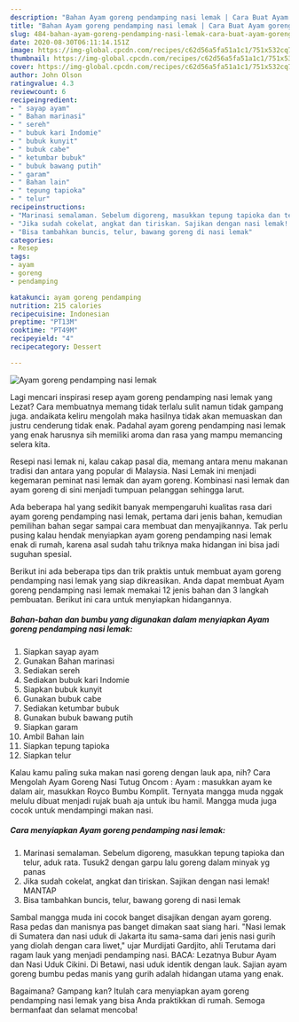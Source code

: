 ```yaml
---
description: "Bahan Ayam goreng pendamping nasi lemak | Cara Buat Ayam goreng pendamping nasi lemak Yang Bisa Manjain Lidah"
title: "Bahan Ayam goreng pendamping nasi lemak | Cara Buat Ayam goreng pendamping nasi lemak Yang Bisa Manjain Lidah"
slug: 484-bahan-ayam-goreng-pendamping-nasi-lemak-cara-buat-ayam-goreng-pendamping-nasi-lemak-yang-bisa-manjain-lidah
date: 2020-08-30T06:11:14.151Z
image: https://img-global.cpcdn.com/recipes/c62d56a5fa51a1c1/751x532cq70/ayam-goreng-pendamping-nasi-lemak-foto-resep-utama.jpg
thumbnail: https://img-global.cpcdn.com/recipes/c62d56a5fa51a1c1/751x532cq70/ayam-goreng-pendamping-nasi-lemak-foto-resep-utama.jpg
cover: https://img-global.cpcdn.com/recipes/c62d56a5fa51a1c1/751x532cq70/ayam-goreng-pendamping-nasi-lemak-foto-resep-utama.jpg
author: John Olson
ratingvalue: 4.3
reviewcount: 6
recipeingredient:
- " sayap ayam"
- " Bahan marinasi"
- " sereh"
- " bubuk kari Indomie"
- " bubuk kunyit"
- " bubuk cabe"
- " ketumbar bubuk"
- " bubuk bawang putih"
- " garam"
- " Bahan lain"
- " tepung tapioka"
- " telur"
recipeinstructions:
- "Marinasi semalaman. Sebelum digoreng, masukkan tepung tapioka dan telur, aduk rata. Tusuk2 dengan garpu lalu goreng dalam minyak yg panas"
- "Jika sudah cokelat, angkat dan tiriskan. Sajikan dengan nasi lemak! MANTAP"
- "Bisa tambahkan buncis, telur, bawang goreng di nasi lemak"
categories:
- Resep
tags:
- ayam
- goreng
- pendamping

katakunci: ayam goreng pendamping 
nutrition: 215 calories
recipecuisine: Indonesian
preptime: "PT13M"
cooktime: "PT49M"
recipeyield: "4"
recipecategory: Dessert

---
```



![Ayam goreng pendamping nasi lemak](https://img-global.cpcdn.com/recipes/c62d56a5fa51a1c1/751x532cq70/ayam-goreng-pendamping-nasi-lemak-foto-resep-utama.jpg)

Lagi mencari inspirasi resep ayam goreng pendamping nasi lemak yang Lezat? Cara membuatnya memang tidak terlalu sulit namun tidak gampang juga. andaikata keliru mengolah maka hasilnya tidak akan memuaskan dan justru cenderung tidak enak. Padahal ayam goreng pendamping nasi lemak yang enak harusnya sih memiliki aroma dan rasa yang mampu memancing selera kita.

Resepi nasi lemak ni, kalau cakap pasal dia, memang antara menu makanan tradisi dan antara yang popular di Malaysia. Nasi Lemak ini menjadi kegemaran peminat nasi lemak dan ayam goreng. Kombinasi nasi lemak dan ayam goreng di sini menjadi tumpuan pelanggan sehingga larut.

Ada beberapa hal yang sedikit banyak mempengaruhi kualitas rasa dari ayam goreng pendamping nasi lemak, pertama dari jenis bahan, kemudian pemilihan bahan segar sampai cara membuat dan menyajikannya. Tak perlu pusing kalau hendak menyiapkan ayam goreng pendamping nasi lemak enak di rumah, karena asal sudah tahu triknya maka hidangan ini bisa jadi suguhan spesial.


Berikut ini ada beberapa tips dan trik praktis untuk membuat ayam goreng pendamping nasi lemak yang siap dikreasikan. Anda dapat membuat Ayam goreng pendamping nasi lemak memakai 12 jenis bahan dan 3 langkah pembuatan. Berikut ini cara untuk menyiapkan hidangannya.

<!--inarticleads1-->

##### Bahan-bahan dan bumbu yang digunakan dalam menyiapkan Ayam goreng pendamping nasi lemak:

1. Siapkan  sayap ayam
1. Gunakan  Bahan marinasi
1. Sediakan  sereh
1. Sediakan  bubuk kari Indomie
1. Siapkan  bubuk kunyit
1. Gunakan  bubuk cabe
1. Sediakan  ketumbar bubuk
1. Gunakan  bubuk bawang putih
1. Siapkan  garam
1. Ambil  Bahan lain
1. Siapkan  tepung tapioka
1. Siapkan  telur


Kalau kamu paling suka makan nasi goreng dengan lauk apa, nih? Cara Mengolah Ayam Goreng Nasi Tutug Oncom : Ayam : masukkan ayam ke dalam air, masukkan Royco Bumbu Komplit. Ternyata mangga muda nggak melulu dibuat menjadi rujak buah aja untuk ibu hamil. Mangga muda juga cocok untuk mendampingi makan nasi. 

<!--inarticleads2-->

##### Cara menyiapkan Ayam goreng pendamping nasi lemak:

1. Marinasi semalaman. Sebelum digoreng, masukkan tepung tapioka dan telur, aduk rata. Tusuk2 dengan garpu lalu goreng dalam minyak yg panas
1. Jika sudah cokelat, angkat dan tiriskan. Sajikan dengan nasi lemak! MANTAP
1. Bisa tambahkan buncis, telur, bawang goreng di nasi lemak


Sambal mangga muda ini cocok banget disajikan dengan ayam goreng. Rasa pedas dan manisnya pas banget dimakan saat siang hari. &#34;Nasi lemak di Sumatera dan nasi uduk di Jakarta itu sama-sama dari jenis nasi gurih yang diolah dengan cara liwet,&#34; ujar Murdijati Gardjito, ahli Terutama dari ragam lauk yang menjadi pendamping nasi. BACA: Lezatnya Bubur Ayam dan Nasi Uduk Cikini. Di Betawi, nasi uduk identik dengan lauk. Sajian ayam goreng bumbu pedas manis yang gurih adalah hidangan utama yang enak. 

Bagaimana? Gampang kan? Itulah cara menyiapkan ayam goreng pendamping nasi lemak yang bisa Anda praktikkan di rumah. Semoga bermanfaat dan selamat mencoba!
